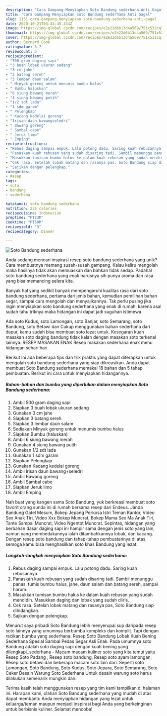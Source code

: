 ```yaml
---
description: "Cara Gampang Menyiapkan Soto Bandung sederhana Anti Gagal"
title: "Cara Gampang Menyiapkan Soto Bandung sederhana Anti Gagal"
slug: 1131-cara-gampang-menyiapkan-soto-bandung-sederhana-anti-gagal
date: 2020-10-21T03:43:45.334Z
image: https://img-global.cpcdn.com/recipes/e2e22d6b13d4a569/751x532cq70/soto-bandung-sederhana-foto-resep-utama.jpg
thumbnail: https://img-global.cpcdn.com/recipes/e2e22d6b13d4a569/751x532cq70/soto-bandung-sederhana-foto-resep-utama.jpg
cover: https://img-global.cpcdn.com/recipes/e2e22d6b13d4a569/751x532cq70/soto-bandung-sederhana-foto-resep-utama.jpg
author: Bernard Cook
ratingvalue: 3.7
reviewcount: 5
recipeingredient:
- "500 gram daging sapi"
- "3 buah lobak ukuran sedang"
- "3 cm jahe"
- "3 batang sereh"
- "3 lembar daun salam"
- " Minyak goreng untuk menumis bumbu halus"
- " Bumbu haluskan"
- "6 siung bawang merah"
- "4 siung bawang putih"
- "1/2 sdt lada"
- "1 sdm garam"
- " Pelengkap"
- " Kacang kedelai goreng"
- "Irisan daun bawangseledri"
- " Bawang goreng"
- " Sambal cabe"
- " Jeruk limo"
- " Emping"
recipeinstructions:
- "Rebus daging sampai empuk. Lalu potong dadu. Saring kuah rebusannya."
- "Panaskan kuah rebusan yang sudah disaring tadi. Sambil menunggu panas, tumis bumbu halus, jahe, daun salam dan batang sereh, sampai harum."
- "Masukkan tumisan bumbu halus ke dalam kuah rebusan yang sudah mendidih. Masukkan daging dan lobak yang sudah diiris."
- "Cek rasa. Setelah lobak matang dan rasanya pas, Soto Bandung siap dihidangkan."
- "Sajikan dengan pelengkap."
categories:
- Resep
tags:
- soto
- bandung
- sederhana

katakunci: soto bandung sederhana 
nutrition: 225 calories
recipecuisine: Indonesian
preptime: "PT23M"
cooktime: "PT59M"
recipeyield: "3"
recipecategory: Dinner

---
```



![Soto Bandung sederhana](https://img-global.cpcdn.com/recipes/e2e22d6b13d4a569/751x532cq70/soto-bandung-sederhana-foto-resep-utama.jpg)

Anda sedang mencari inspirasi resep soto bandung sederhana yang unik? Cara membuatnya memang susah-susah gampang. Kalau keliru mengolah maka hasilnya tidak akan memuaskan dan bahkan tidak sedap. Padahal soto bandung sederhana yang enak harusnya sih punya aroma dan rasa yang bisa memancing selera kita.

Banyak hal yang sedikit banyak mempengaruhi kualitas rasa dari soto bandung sederhana, pertama dari jenis bahan, kemudian pemilihan bahan segar, sampai cara mengolah dan menyajikannya. Tak perlu pusing jika ingin menyiapkan soto bandung sederhana yang enak di rumah, karena asal sudah tahu triknya maka hidangan ini dapat jadi suguhan istimewa.

Ada soto Kudus, soto Lamongan, soto Banjar, soto Semarang, soto Bandung, soto Betawi dan Cukup menggunakan bahan sederhana dari dapur, kamu sudah bisa membuat soto lezat untuk. Kesegaran kuah masakan soto daging bandung tidak kalah dengan masakan soto terkenal lainnya. RESEP MASAKAN ENAK Resep masakan sederhana enak menu hidangan sehari hari.


Berikut ini ada beberapa tips dan trik praktis yang dapat diterapkan untuk mengolah soto bandung sederhana yang siap dikreasikan. Anda dapat membuat Soto Bandung sederhana memakai 18 bahan dan 5 tahap pembuatan. Berikut ini cara untuk menyiapkan hidangannya.

<!--inarticleads1-->

##### Bahan-bahan dan bumbu yang diperlukan dalam menyiapkan Soto Bandung sederhana:

1. Ambil 500 gram daging sapi
1. Siapkan 3 buah lobak ukuran sedang
1. Gunakan 3 cm jahe
1. Siapkan 3 batang sereh
1. Siapkan 3 lembar daun salam
1. Sediakan  Minyak goreng untuk menumis bumbu halus
1. Siapkan  Bumbu (haluskan)
1. Ambil 6 siung bawang merah
1. Gunakan 4 siung bawang putih
1. Gunakan 1/2 sdt lada
1. Gunakan 1 sdm garam
1. Siapkan  Pelengkap
1. Gunakan  Kacang kedelai goreng
1. Ambil Irisan daun bawang+seledri
1. Ambil  Bawang goreng
1. Ambil  Sambal cabe
1. Siapkan  Jeruk limo
1. Ambil  Emping


Nah buat yang kangen sama Soto Bandung, yuk berkreasi membuat soto favorit orang sunda ini di rumah bersama resep dari Endeus. Janda Bandung Gatel Mesum, Bokep Jepang Perkosa Istri Teman Kantor, Video Sex Anak Tiri, Video Xxx Bokep Muncrat, Bokep Mama Sex Ma Anak Tiri, Tante Sampai Muncrat, Video Ngentot Muncrat. Sepintas, hidangan yang berbahan dasar daging sapi ini hampir sama dengan jenis soto yang lain, namun yang membedakannya ialah ditambahkannya lobak, dan kacang. Dengan resep soto bandung dan tahap-tahap pembuatannya di atas, semoga kamu bisa menghasilkan soto khas Bandung yang lezat. 

<!--inarticleads2-->

##### Langkah-langkah menyiapkan Soto Bandung sederhana:

1. Rebus daging sampai empuk. Lalu potong dadu. Saring kuah rebusannya.
1. Panaskan kuah rebusan yang sudah disaring tadi. Sambil menunggu panas, tumis bumbu halus, jahe, daun salam dan batang sereh, sampai harum.
1. Masukkan tumisan bumbu halus ke dalam kuah rebusan yang sudah mendidih. Masukkan daging dan lobak yang sudah diiris.
1. Cek rasa. Setelah lobak matang dan rasanya pas, Soto Bandung siap dihidangkan.
1. Sajikan dengan pelengkap.


Menurut saya pribadi Soto Bandung lebih menyerupai sup daripada resep soto lainnya yang umumnya berbumbu kompleks dan komplit. Tapi dengan racikan bumbu yang sederhana. Resep Soto Bandung Lobak Kuah Bening Sederhana Spesial Sambal Pedas Segar Asli Enak. Pada umumnya soto Bandung adalah soto daging sapi dengan kuah bening yang dilengkapi..sederhana - Macam macam kuliner soto yang kita temui yaitu Resep Soto Padang , Resep soto bandung, Resep soto ayam lamongan, Resep soto betawi dan beberapa macam soto lain dari. Seperti soto Lamongan, Soto Bandung, Soto Kudus, Soto Jepara, Soto Semarang, Soto Ceker Desain Warung Soto Sederhana Untuk desain warung soto harus dilakukan semenarik mungkin dan. 

Terima kasih telah menggunakan resep yang tim kami tampilkan di halaman ini. Harapan kami, olahan Soto Bandung sederhana yang mudah di atas dapat membantu Anda menyiapkan hidangan yang lezat untuk keluarga/teman maupun menjadi inspirasi bagi Anda yang berkeinginan untuk berbisnis kuliner. Selamat mencoba!
